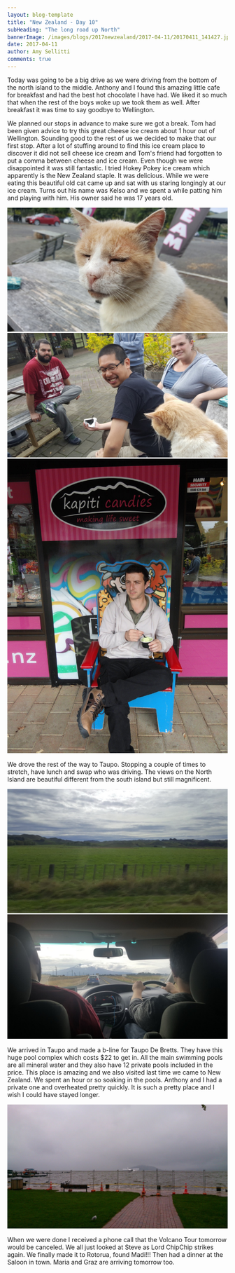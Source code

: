 ```yaml
---
layout: blog-template
title: "New Zealand - Day 10"
subHeading: "The long road up North"
bannerImage: /images/blogs/2017newzealand/2017-04-11/20170411_141427.jpg_compressed.JPEG
date: 2017-04-11
author: Amy Sellitti
comments: true
---
```


Today was going to be a big drive as we were driving from the bottom of the north island to the middle. Anthony and I found this amazing little cafe for breakfast and had the best hot chocolate I have had. We liked it so much that when the rest of the boys woke up we took them as well. After breakfast it was time to say goodbye to Wellington.

We planned our stops in advance to make sure we got a break. Tom had been given advice to try this great cheese ice cream about 1 hour out of Wellington. Sounding good to the rest of us we decided to make that our first stop. After a lot of stuffing around to find this ice cream place to discover it did not sell cheese ice cream and Tom's friend had forgotten to put a comma between cheese and ice cream. Even though we were disappointed it was still fantastic. I tried Hokey Pokey ice cream which apparently is the New Zealand staple. It was delicious. While we were eating this beautiful old cat came up and sat with us staring longingly at our ice cream. Turns out his name was Kelso and we spent a while patting him and playing with him. His owner said he was 17 years old.

<div class="center-image"><img src="/images/blogs/2017newzealand/2017-04-11/20170411_112352.jpg_compressed.JPEG" /></div>
<div class="center-image"><img src="/images/blogs/2017newzealand/2017-04-11/20170411_112400.jpg_compressed.JPEG" /></div>
<div class="center-image"><img src="/images/blogs/2017newzealand/2017-04-11/DSC08259.JPG_compressed.JPEG" /></div>

We drove the rest of the way to Taupo. Stopping a couple of times to stretch, have lunch and swap who was driving. The views on the North Island are beautiful different from the south island but still magnificent.

<div class="center-image"><img src="/images/blogs/2017newzealand/2017-04-11/20170411_141427.jpg_compressed.JPEG" /></div>
<div class="center-image"><img src="/images/blogs/2017newzealand/2017-04-11/20170411_145928.jpg_compressed.JPEG" /></div>

We arrived in Taupo and made a b-line for Taupo De Bretts. They have this huge pool complex which costs $22 to get in. All the main swimming pools are all mineral water and they also have 12 private pools included in the price. This place is amazing and we also visited last time we came to New Zealand. We spent an hour or so soaking in the pools. Anthony and I had a private one and overheated pretty quickly.
It is such a pretty place and I wish I could have stayed longer.

<div class="center-image"><img src="/images/blogs/2017newzealand/2017-04-11/DSC_0906.JPG_compressed.JPEG" /></div>

When we were done I received a phone call that the Volcano Tour tomorrow would be canceled. We all just looked at Steve as Lord ChipChip strikes again. We finally made it to Rotorua, found Madi!!! Then had a dinner at the Saloon in town. Maria and Graz are arriving tomorrow too.
